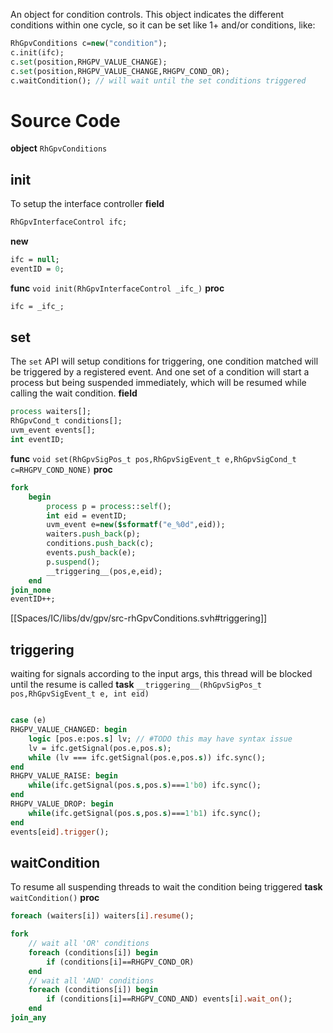 An object for condition controls. This object indicates the different conditions within one cycle, so it can be set like 1+ and/or conditions, like:
```systemverilog
RhGpvConditions c=new("condition");
c.init(ifc);
c.set(position,RHGPV_VALUE_CHANGE);
c.set(position,RHGPV_VALUE_CHANGE,RHGPV_COND_OR);
c.waitCondition(); // will wait until the set conditions triggered
```

# Source Code

**object** `RhGpvConditions`


## init
To setup the interface controller
**field**
```systemverilog
RhGpvInterfaceControl ifc;
```

**new**
```systemverilog
ifc = null;
eventID = 0;
```

**func** `void init(RhGpvInterfaceControl _ifc_)`
**proc**
```systemverilog
ifc = _ifc_;
```
## set
The `set` API will setup conditions for triggering, one condition matched will be triggered by a registered event. And one set of a condition will start a process but being suspended immediately, which will be resumed while calling the wait condition.
**field**
```systemverilog
process waiters[];
RhGpvCond_t conditions[];
uvm_event events[];
int eventID;
```
**func** `void set(RhGpvSigPos_t pos,RhGpvSigEvent_t e,RhGpvSigCond_t c=RHGPV_COND_NONE)`
**proc**
```systemverilog
fork
	begin
		process p = process::self();
		int eid = eventID;
		uvm_event e=new($sformatf("e_%0d",eid));
		waiters.push_back(p);
		conditions.push_back(c);
		events.push_back(e);
		p.suspend();
		__triggering__(pos,e,eid);
	end
join_none
eventID++;
```
[[Spaces/IC/libs/dv/gpv/src-rhGpvConditions.svh#triggering]]

## triggering
waiting for signals according to the input args, this thread will be blocked until the resume is called
**task** `__triggering__(RhGpvSigPos_t pos,RhGpvSigEvent_t e, int eid)`
```systemverilog

case (e)
RHGPV_VALUE_CHANGED: begin
	logic [pos.e:pos.s] lv; // #TODO this may have syntax issue
	lv = ifc.getSignal(pos.e,pos.s);
	while (lv === ifc.getSignal(pos.e,pos.s)) ifc.sync();
end
RHGPV_VALUE_RAISE: begin
	while(ifc.getSignal(pos.s,pos.s)===1'b0) ifc.sync();
end
RHGPV_VALUE_DROP: begin
	while(ifc.getSignal(pos.s,pos.s)===1'b1) ifc.sync();
end
events[eid].trigger();
```

## waitCondition
To resume all suspending threads to wait the condition being triggered
**task** `waitCondition()`
**proc**
```systemverilog
foreach (waiters[i]) waiters[i].resume();

fork
	// wait all 'OR' conditions
	foreach (conditions[i]) begin
		if (conditions[i]==RHGPV_COND_OR)
	end
	// wait all 'AND' conditions
	foreach (conditions[i]) begin
		if (conditions[i]==RHGPV_COND_AND) events[i].wait_on();
	end
join_any

```